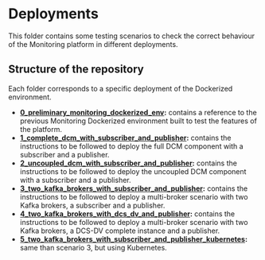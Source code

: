 # Deployments

This folder contains some testing scenarios to check the correct behaviour of the Monitoring platform in different deployments.

## Structure of the repository

Each folder corresponds to a specific deployment of the Dockerized environment.

* **[0_preliminary_monitoring_dockerized_env](0_preliminary_monitoring_dockerized_env):** contains a reference to the previous Monitoring Dockerized environment built to test the features of the platform.
* **[1_complete_dcm_with_subscriber_and_publisher](1_complete_dcm_with_subscriber_and_publisher):** contains the instructions to be followed to deploy the full DCM component with a subscriber and a publisher.
* **[2_uncoupled_dcm_with_subscriber_and_publisher](2_uncoupled_dcm_with_subscriber_and_publisher):** contains the instructions to be followed to deploy the uncoupled DCM component with a subscriber and a publisher.
* **[3_two_kafka_brokers_with_subscriber_and_publisher](3_two_kafka_brokers_with_subscriber_and_publisher):** contains the instructions to be followed to deploy a multi-broker scenario with two Kafka brokers, a subscriber and a publisher.
* **[4_two_kafka_brokers_with_dcs_dv_and_publisher](4_two_kafka_brokers_with_dcs_dv_and_publisher):** contains the instructions to be followed to deploy a multi-broker scenario with two Kafka brokers, a DCS-DV complete instance and a publisher.
* **[5_two_kafka_brokers_with_subscriber_and_publisher_kubernetes](5_two_kafka_brokers_with_subscriber_and_publisher_kubernetes):** same than scenario 3, but using Kubernetes.
